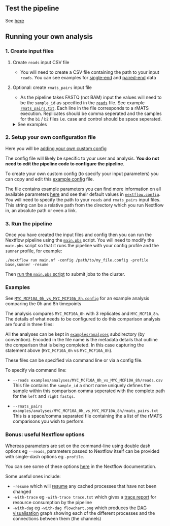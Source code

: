 ## Test the pipeline

See [here](../README.md##quick-start-on-sumner-jaxs-hpc)

## Running your own analysis

### 1. Create input files

1) Create `reads` input CSV file
    - You will need to create a CSV file containing the path to your input `reads`. You can see examples for [single-end](../examples/testdata/single_end/test_reps.csv) and [paired-end](../examples/testdata/human_test/human_test_reps.csv) data
2) Optional: create `rmats_pairs` input file
    - As the pipeline takes FASTQ (not BAM) input the values will need to be the `sample_id` as specified in the [`reads`](../examples/testdata/human_test/human_test_reps.csv) file. See example [`rmats_pairs.txt`](../examples/testdata/human_test/rmats_pairs.txt). Each line in the file corresponds to a rMATS execution. Replicates should be comma seperated and the samples for the `b1` / `b2` files i.e. case and control should be space seperated.
    <details>
    <summary>See examples</summary>

    #### Single sample pair:
    ```
    sample1[space]sample2
    ```

    #### Multiple sample pairs, no replicates:
    ```
    sample1[space]sample2
    sample3[space]sample4
    ```

    #### Multiple sample pairs, with multiple replicates:
    ```
    sample1replicate1,sample1replicate2,sample1replicate3[space]sample2replicate1,sample2replicate2,sample2replicate3
    sample3replicate1,sample3replicate2,sample3replicate3[space]sample4replicate1,sample4replicate1,sample4replicate1
    ```
    </details>


### 2. Setup your own configuration file

Here you will be [adding your own custom config](https://nf-co.re/usage/configuration#custom-configuration-files)

The config file will likely be specific to your user and analysis. **You do not need to edit the pipeline code to configure the pipeline**.

To create your own custom config (to specify your input parameters) you can copy and edit this [example config](../conf/examples/MYC_MCF10A_0h_vs_MYC_MCF10A_8h.config) file.

The file contains example parameters you can find more information on all available parameters [here](usage.md#all-available-parameters) and see their default values in [`nextflow.config`](../nextflow.config). You will need to specify the path to your `reads` and `rmats_pairs` input files. This string can be a relative path from the directory which you run Nextflow in, an absolute path or even a link.

### 3. Run the pipeline

Once you have created the input files and config then you can run the Nextflow pipeline using the [`main.pbs`](../main.pbs) script. You will need to modify the `main.pbs` script so that it runs the pipeline with your config profile and the `sumner` profile, for example:
```
./nextflow run main.nf -config /path/to/my_file.config -profile base,sumner -resume
```

Then [run the `main.pbs` script](../README.md#quick-start-on-sumner-jaxs-hpc) to submit jobs to the cluster.

### Examples

See [`MYC_MCF10A_0h_vs_MYC_MCF10A_8h.config`](../conf/examples/MYC_MCF10A_0h_vs_MYC_MCF10A_8h.config) for an example analysis comparing the 0h and 8h timepoints

The analysis compares `MYC_MCF10A_0h` with 3 replicates and `MYC_MCF10_8h`.
The details of what needs to be configured to do this comparison analysis are found in three files:

All the analyses can be kept in [`examples/analyses`](../examples/analyses) subdirectory (by convention). Encoded in the file name is the metadata details that outline the comparison that is being completed.  In this case capturing the statement above (`MYC_MCF10A_0h` vs `MYC_MCF10A_8h`).

These files can be specified via command line or via a config file.

To specify via command line:

* `--reads examples/analyses/MYC_MCF10A_0h_vs_MYC_MCF10A_8h/reads.csv`
    This file contains the `sample_id` a short name uniquely defines the sample within this comparison
    comma seperated with the complete path for the `left` and `right` `fastqs`.   
    
* `--rmats_pairs examples/analyses/MYC_MCF10A_0h_vs_MYC_MCF10A_8h/rmats_pairs.txt`
    This is a space/comma separated file containing the a list of the rMATS comparisons you wish to perform.

### Bonus: useful Nextflow options

Whereas parameters are set on the command-line using double dash options eg `--reads`, parameters passed to Nextflow itself can be provided with single-dash options eg `-profile`.

You can see some of these options [here](https://www.nextflow.io/docs/latest/tracing.html) in the Nextflow documentation.

Some useful ones include:
- `-resume` which will [resume](https://www.nextflow.io/docs/latest/getstarted.html?highlight=resume#modify-and-resume) any cached processes that have not been changed
- `-with-trace` eg `-with-trace trace.txt` which gives a [trace report](https://www.nextflow.io/docs/latest/tracing.html?highlight=dag#trace-report) for resource consumption by the pipeline
- `-with-dag` eg `-with-dag flowchart.png` which produces the [DAG visualisation](https://www.nextflow.io/docs/latest/tracing.html?highlight=dag#dag-visualisation) graph showing each of the different processes and the connections between them (the channels)